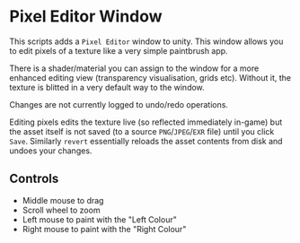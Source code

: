 Pixel Editor Window
==============================

This scripts adds a `Pixel Editor` window to unity. This window allows you to edit pixels of a texture like a very simple paintbrush app.

There is a shader/material you can assign to the window for a more enhanced editing view (transparency visualisation, grids etc). Without it, the texture is blitted in a very default way to the window.

Changes are not currently logged to undo/redo operations.

Editing pixels edits the texture live (so reflected immediately in-game) but the asset itself is not saved (to a source `PNG`/`JPEG`/`EXR` file) until you click `Save`. Similarly `revert` essentially reloads the asset contents from disk and undoes your changes.

Controls
------------------------------
- Middle mouse to drag 
- Scroll wheel to zoom
- Left mouse to paint with the "Left Colour"
- Right mouse to paint with the "Right Colour"
